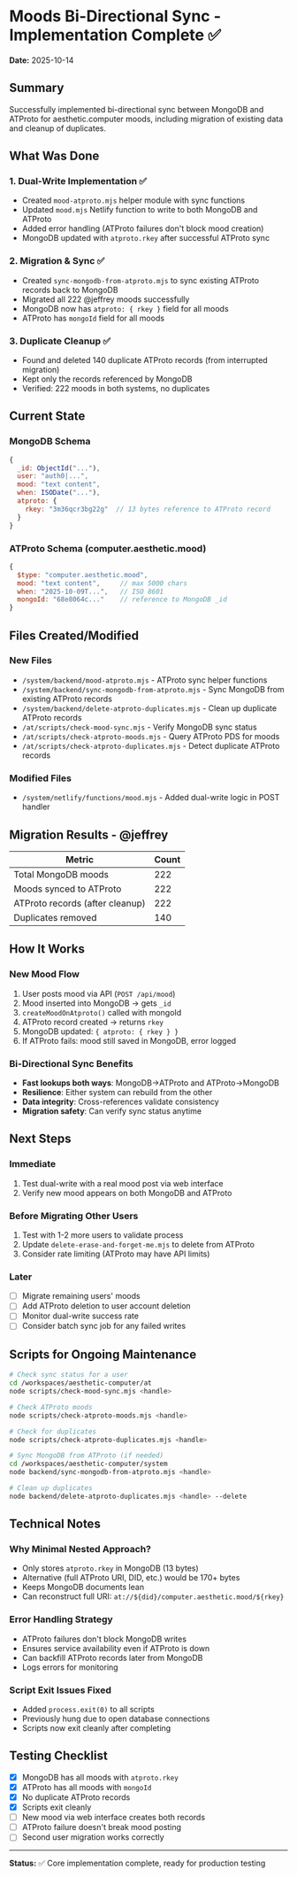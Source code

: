 # Moods Bi-Directional Sync - Implementation Complete ✅

**Date:** 2025-10-14

## Summary

Successfully implemented bi-directional sync between MongoDB and ATProto for aesthetic.computer moods, including migration of existing data and cleanup of duplicates.

## What Was Done

### 1. **Dual-Write Implementation** ✅
- Created `mood-atproto.mjs` helper module with sync functions
- Updated `mood.mjs` Netlify function to write to both MongoDB and ATProto
- Added error handling (ATProto failures don't block mood creation)
- MongoDB updated with `atproto.rkey` after successful ATProto sync

### 2. **Migration & Sync** ✅
- Created `sync-mongodb-from-atproto.mjs` to sync existing ATProto records back to MongoDB
- Migrated all 222 @jeffrey moods successfully
- MongoDB now has `atproto: { rkey }` field for all moods
- ATProto has `mongoId` field for all moods

### 3. **Duplicate Cleanup** ✅
- Found and deleted 140 duplicate ATProto records (from interrupted migration)
- Kept only the records referenced by MongoDB
- Verified: 222 moods in both systems, no duplicates

## Current State

### MongoDB Schema
```javascript
{
  _id: ObjectId("..."),
  user: "auth0|...",
  mood: "text content",
  when: ISODate("..."),
  atproto: {
    rkey: "3m36qcr3bg22g"  // 13 bytes reference to ATProto record
  }
}
```

### ATProto Schema (computer.aesthetic.mood)
```javascript
{
  $type: "computer.aesthetic.mood",
  mood: "text content",     // max 5000 chars
  when: "2025-10-09T...",   // ISO 8601
  mongoId: "68e8064c..."    // reference to MongoDB _id
}
```

## Files Created/Modified

### New Files
- `/system/backend/mood-atproto.mjs` - ATProto sync helper functions
- `/system/backend/sync-mongodb-from-atproto.mjs` - Sync MongoDB from existing ATProto records
- `/system/backend/delete-atproto-duplicates.mjs` - Clean up duplicate ATProto records
- `/at/scripts/check-mood-sync.mjs` - Verify MongoDB sync status
- `/at/scripts/check-atproto-moods.mjs` - Query ATProto PDS for moods
- `/at/scripts/check-atproto-duplicates.mjs` - Detect duplicate ATProto records

### Modified Files
- `/system/netlify/functions/mood.mjs` - Added dual-write logic in POST handler

## Migration Results - @jeffrey

| Metric | Count |
|--------|-------|
| Total MongoDB moods | 222 |
| Moods synced to ATProto | 222 |
| ATProto records (after cleanup) | 222 |
| Duplicates removed | 140 |

## How It Works

### New Mood Flow
1. User posts mood via API (`POST /api/mood`)
2. Mood inserted into MongoDB → gets `_id`
3. `createMoodOnAtproto()` called with mongoId
4. ATProto record created → returns `rkey`
5. MongoDB updated: `{ atproto: { rkey } }`
6. If ATProto fails: mood still saved in MongoDB, error logged

### Bi-Directional Sync Benefits
- **Fast lookups both ways**: MongoDB→ATProto and ATProto→MongoDB
- **Resilience**: Either system can rebuild from the other
- **Data integrity**: Cross-references validate consistency
- **Migration safety**: Can verify sync status anytime

## Next Steps

### Immediate
1. Test dual-write with a real mood post via web interface
2. Verify new mood appears on both MongoDB and ATProto

### Before Migrating Other Users
1. Test with 1-2 more users to validate process
2. Update `delete-erase-and-forget-me.mjs` to delete from ATProto
3. Consider rate limiting (ATProto may have API limits)

### Later
- [ ] Migrate remaining users' moods
- [ ] Add ATProto deletion to user account deletion
- [ ] Monitor dual-write success rate
- [ ] Consider batch sync job for any failed writes

## Scripts for Ongoing Maintenance

```bash
# Check sync status for a user
cd /workspaces/aesthetic-computer/at
node scripts/check-mood-sync.mjs <handle>

# Check ATProto moods
node scripts/check-atproto-moods.mjs <handle>

# Check for duplicates
node scripts/check-atproto-duplicates.mjs <handle>

# Sync MongoDB from ATProto (if needed)
cd /workspaces/aesthetic-computer/system
node backend/sync-mongodb-from-atproto.mjs <handle>

# Clean up duplicates
node backend/delete-atproto-duplicates.mjs <handle> --delete
```

## Technical Notes

### Why Minimal Nested Approach?
- Only stores `atproto.rkey` in MongoDB (13 bytes)
- Alternative (full ATProto URI, DID, etc.) would be 170+ bytes
- Keeps MongoDB documents lean
- Can reconstruct full URI: `at://${did}/computer.aesthetic.mood/${rkey}`

### Error Handling Strategy
- ATProto failures don't block MongoDB writes
- Ensures service availability even if ATProto is down
- Can backfill ATProto records later from MongoDB
- Logs errors for monitoring

### Script Exit Issues Fixed
- Added `process.exit(0)` to all scripts
- Previously hung due to open database connections
- Scripts now exit cleanly after completing

## Testing Checklist

- [x] MongoDB has all moods with `atproto.rkey`
- [x] ATProto has all moods with `mongoId`
- [x] No duplicate ATProto records
- [x] Scripts exit cleanly
- [ ] New mood via web interface creates both records
- [ ] ATProto failure doesn't break mood posting
- [ ] Second user migration works correctly

---

**Status:** ✅ Core implementation complete, ready for production testing
